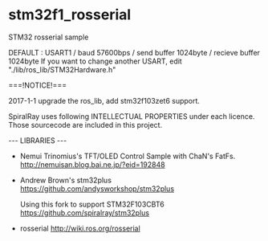 stm32f1_rosserial
=================

STM32 rosserial sample

DEFAULT : USART1 / baud 57600bps / send buffer 1024byte / recieve buffer 1024byte
If you want to change another USART, edit "./lib/ros_lib/STM32Hardware.h"



===!NOTICE!===

2017-1-1 upgrade the ros_lib, add stm32f103zet6 support.

SpiralRay uses following INTELLECTUAL PROPERTIES under each licence.
Those sourcecode are included in this project.

--- LIBRARIES ---
* Nemui Trinomius's TFT/OLED Control Sample with ChaN's FatFs.
  http://nemuisan.blog.bai.ne.jp/?eid=192848

* Andrew Brown's stm32plus
  https://github.com/andysworkshop/stm32plus

  Using this fork to support STM32F103CBT6
  https://github.com/spiralray/stm32plus

* rosserial
  http://wiki.ros.org/rosserial
